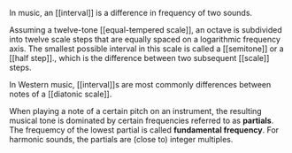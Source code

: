 In music, an [[interval]] is a difference in frequency of two sounds.

Assuming a twelve-tone [[equal-tempered scale]], an octave is subdivided into twelve scale steps that are equally spaced on a logarithmic frequency axis. The smallest possible interval in this scale is called a [[semitone]] or a [[half step]]., which is the difference between two subsequent [[scale]] steps.

In Western music, [[interval]]s are most commonly differences between notes of a [[diatonic scale]].

When playing a note of a certain pitch on an instrument, the resulting musical tone is dominated by certain frequencies referred to as **partials**. The frequemcy of the lowest partial is called **fundamental frequency**. For harmonic sounds, the partials are (close to) integer multiples.
